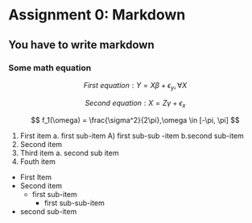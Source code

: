 # Assignment 0: Markdown
## You have to write markdown
### Some math equation
$$ First\ equation: Y = X\beta + \epsilon_y, \forall X $$  

$$ Second\ equation: X = Z\gamma + \epsilon_x $$

$$ f_1(\omega) = \frac{\sigma^2}{2\pi},\omega \in [-\pi, \pi] $$

1. First item a. first sub-item A) first sub-sub -item b.second sub-item
2. Second item
3. Third item a. second sub item
4. Fouth item

- First Item
- Second item
  - first sub-item
    - first sub-sub-item
 - second sub-item 

